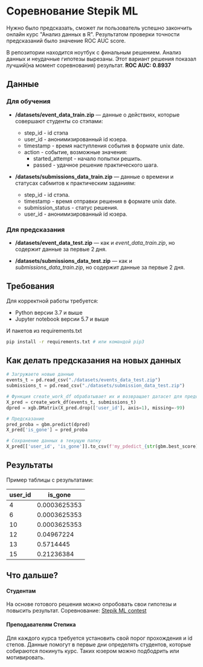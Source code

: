 # Соревнование Stepik ML

Нужно было предсказать, сможет ли пользователь успешно закончить онлайн курс "Анализ данных в R". Результатом проверки точности предсказаний было значение ROC AUC score.


В репозитории находится ноутбук с финальным решением. Анализ данных и неудачные гипотезы вырезаны. Этот вариант решения показал лучший(на момент соревнования) результат.
**ROC AUC: 0.8937**


## Данные

### Для обучения 
- **/datasets/event_data_train.zip** — данные о действиях, которые совершают студенты со стэпами:
  - step_id - id стэпа
  - user_id - анонимизированный id юзера.
  - timestamp - время наступления события в формате unix date.
  - action - событие, возможные значения: 
    - started_attempt - начало попытки решить.
    - passed - удачное решение практического шага.

- **/datasets/submissions_data_train.zip** — данные о времени и статусах сабмитов к практическим заданиям:
  - step_id - id стэпа.
  - timestamp - время отправки решения в формате unix date.
  - submission_status - статус решения.
  - user_id - анонимизированный id юзера.

### Для предсказания
- **/datasets/event_data_test.zip** — как и *event_data_train.zip*, но содержит данные за первые 2 дня.

- **/datasets/submissions_data_test.zip** — как и *submissions_data_train.zip*, но содержит данные за первые 2 дня.
 
## Требования

Для корректной работы требуется:
- Python версии 3.7 и выше
- Jupyter notebook версии 5.7 и выше

И  пакетов из requirements.txt
```bash
pip install -r requirements.txt # или командой pip3
``` 
 
 
## Как делать предсказания на новых данных

```python
# Загружаете новые данные
events_t = pd.read_csv("./datasets/events_data_test.zip")
submissions_t = pd.read_csv("./datasets/submission_data_test.zip")

# Функция create_work_df обрабатывает их и возвращает датасет для предсказаний
X_pred = create_work_df(events_t, submissions_t)
dpred = xgb.DMatrix(X_pred.drop(['user_id'], axis=1), missing=-99)

# Предсказание
pred_proba = gbm.predict(dpred)
X_pred['is_gone'] = pred_proba

# Сохранение данных в текущую папку
X_pred[['user_id', 'is_gone']].to_csv(f'my_pdedict_{str(gbm.best_score)[2:6]}.csv', index=False)

```

## Результаты 
Пример таблицы с результатами:

|user_id|is_gone|
|----|------|
|4	|0.0003625353|
|6	|0.0003625353|
|10|	0.0003625353|
|12|	0.04967224|
|13|	0.5714445|
|15|	0.21236384|


## Что дальше?
#### Студентам
На основе готового решения можно опробовать свои гипотезы и повысить результат. Соревнование: [Stepik ML contest](https://stepik.org/lesson/226979/step/1) 
#### Преподавателям Степика
Для каждого курса требуется установить свой порог прохождения и id степов. Данные помогут в первые дни определять студентов, которые собираются покинуть курс. Таких юзером можно подбодрить или мотивировать. 